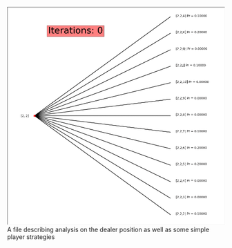 ![](https://github.com/ACM40960/project-leongill/blob/main/README.GIF)
A file describing analysis on the dealer position as well as some simple player strategies
